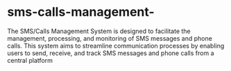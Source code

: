# sms-calls-management-
The SMS/Calls Management System is designed to facilitate the management, processing, and monitoring of SMS messages and phone calls. This system aims to streamline communication processes by enabling users to send, receive, and track SMS messages and phone calls from a central platform
